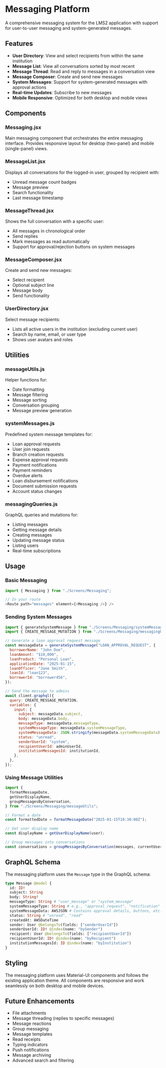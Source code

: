 # Messaging Platform

A comprehensive messaging system for the LMS2 application with support for user-to-user messaging and system-generated messages.

## Features

- **User Directory**: View and select recipients from within the same institution
- **Message List**: View all conversations sorted by most recent
- **Message Thread**: Read and reply to messages in a conversation view
- **Message Composer**: Create and send new messages
- **System Messages**: Support for system-generated messages with approval actions
- **Real-time Updates**: Subscribe to new messages
- **Mobile Responsive**: Optimized for both desktop and mobile views

## Components

### Messaging.jsx
Main messaging component that orchestrates the entire messaging interface. Provides responsive layout for desktop (two-panel) and mobile (single-panel) views.

### MessageList.jsx
Displays all conversations for the logged-in user, grouped by recipient with:
- Unread message count badges
- Message preview
- Search functionality
- Last message timestamp

### MessageThread.jsx
Shows the full conversation with a specific user:
- All messages in chronological order
- Send replies
- Mark messages as read automatically
- Support for approval/rejection buttons on system messages

### MessageComposer.jsx
Create and send new messages:
- Select recipient
- Optional subject line
- Message body
- Send functionality

### UserDirectory.jsx
Select message recipients:
- Lists all active users in the institution (excluding current user)
- Search by name, email, or user type
- Shows user avatars and roles

## Utilities

### messageUtils.js
Helper functions for:
- Date formatting
- Message filtering
- Message sorting
- Conversation grouping
- Message preview generation

### systemMessages.js
Predefined system message templates for:
- Loan approval requests
- User join requests
- Branch creation requests
- Expense approval requests
- Payment notifications
- Payment reminders
- Overdue alerts
- Loan disbursement notifications
- Document submission requests
- Account status changes

### messagingQueries.js
GraphQL queries and mutations for:
- Listing messages
- Getting message details
- Creating messages
- Updating message status
- Listing users
- Real-time subscriptions

## Usage

### Basic Messaging
```javascript
import { Messaging } from "./Screens/Messaging";

// In your route
<Route path="messages" element={<Messaging />} />
```

### Sending System Messages
```javascript
import { generateSystemMessage } from "./Screens/Messaging/systemMessages";
import { CREATE_MESSAGE_MUTATION } from "./Screens/Messaging/messagingQueries";

// Generate a loan approval request message
const messageData = generateSystemMessage("LOAN_APPROVAL_REQUEST", {
  borrowerName: "John Doe",
  loanAmount: "$10,000",
  loanProduct: "Personal Loan",
  applicationDate: "2025-01-15",
  loanOfficer: "Jane Smith",
  loanId: "loan123",
  borrowerId: "borrower456",
});

// Send the message to admins
await client.graphql({
  query: CREATE_MESSAGE_MUTATION,
  variables: {
    input: {
      subject: messageData.subject,
      body: messageData.body,
      messageType: messageData.messageType,
      systemMessageType: messageData.systemMessageType,
      systemMessageData: JSON.stringify(messageData.systemMessageData),
      status: "unread",
      senderUserId: "system",
      recipientUserId: adminUserId,
      institutionMessagesId: institutionId,
    },
  },
});
```

### Using Message Utilities
```javascript
import {
  formatMessageDate,
  getUserDisplayName,
  groupMessagesByConversation,
} from "./Screens/Messaging/messageUtils";

// Format a date
const formattedDate = formatMessageDate("2025-01-15T10:30:00Z");

// Get user display name
const displayName = getUserDisplayName(user);

// Group messages into conversations
const conversations = groupMessagesByConversation(messages, currentUserId);
```

## GraphQL Schema

The messaging platform uses the `Message` type in the GraphQL schema:

```graphql
type Message @model {
  id: ID!
  subject: String
  body: String!
  messageType: String # "user_message" or "system_message"
  systemMessageType: String # e.g., "approval_request", "notification"
  systemMessageData: AWSJSON # Contains approval details, buttons, etc.
  status: String # "unread", "read"
  createdAt: AWSDateTime
  sender: User @belongsTo(fields: ["senderUserId"])
  senderUserId: ID! @index(name: "bySender")
  recipient: User @belongsTo(fields: ["recipientUserId"])
  recipientUserId: ID! @index(name: "byRecipient")
  institutionMessagesId: ID @index(name: "byInstitution")
}
```

## Styling

The messaging platform uses Material-UI components and follows the existing application theme. All components are responsive and work seamlessly on both desktop and mobile devices.

## Future Enhancements

- File attachments
- Message threading (replies to specific messages)
- Message reactions
- Group messaging
- Message templates
- Read receipts
- Typing indicators
- Push notifications
- Message archiving
- Advanced search and filtering
